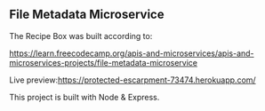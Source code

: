  ## File Metadata Microservice

The Recipe Box was built according to:

https://learn.freecodecamp.org/apis-and-microservices/apis-and-microservices-projects/file-metadata-microservice

Live preview:https://protected-escarpment-73474.herokuapp.com/

This project is built with Node & Express.



